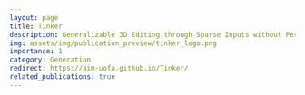 ```yaml
---
layout: page
title: Tinker
description: Generalizable 3D Editing through Sparse Inputs without Per-Scene Finetuning
img: assets/img/publication_preview/tinker_logo.png
importance: 1
category: Generation
redirect: https://aim-uofa.github.io/Tinker/
related_publications: true
---
```


